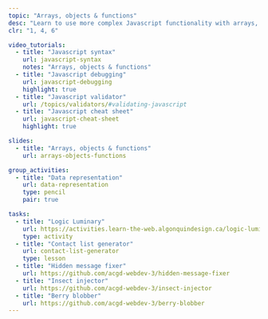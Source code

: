 ```yaml
---
topic: "Arrays, objects & functions"
desc: "Learn to use more complex Javascript functionality with arrays, objects & reusable functions."
clr: "1, 4, 6"

video_tutorials:
  - title: "Javascript syntax"
    url: javascript-syntax
    notes: "Arrays, objects & functions"
  - title: "Javascript debugging"
    url: javascript-debugging
    highlight: true
  - title: "Javascript validator"
    url: /topics/validators/#validating-javascript
  - title: "Javascript cheat sheet"
    url: javascript-cheat-sheet
    highlight: true

slides:
  - title: "Arrays, objects & functions"
    url: arrays-objects-functions

group_activities:
  - title: "Data representation"
    url: data-representation
    type: pencil
    pair: true

tasks:
  - title: "Logic Luminary"
    url: https://activities.learn-the-web.algonquindesign.ca/logic-luminary/
    type: activity
  - title: "Contact list generator"
    url: contact-list-generator
    type: lesson
  - title: "Hidden message fixer"
    url: https://github.com/acgd-webdev-3/hidden-message-fixer
  - title: "Insect injector"
    url: https://github.com/acgd-webdev-3/insect-injector
  - title: "Berry blobber"
    url: https://github.com/acgd-webdev-3/berry-blobber
---
```

